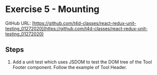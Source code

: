 # Exercise 5 - Mounting

GitHub URL: [https://github.com/t4d-classes/react-redux-unit-testing_01272020](https://github.com/t4d-classes/react-redux-unit-testing_01272020)

## Steps

1. Add a unit test which uses JSDOM to test the DOM tree of the Tool Footer component. Follow the example of Tool Header.

